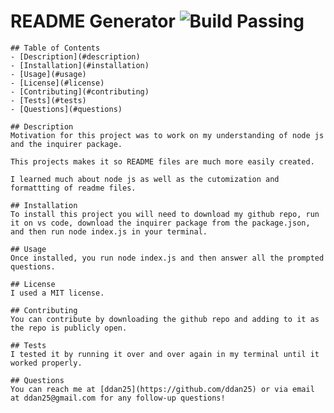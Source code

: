 # README Generator ![Build Passing](https://img.shields.io/badge/Build_Passing-green)

    ## Table of Contents
    - [Description](#description)
    - [Installation](#installation)
    - [Usage](#usage)
    - [License](#license)
    - [Contributing](#contributing)
    - [Tests](#tests)
    - [Questions](#questions)
    
    ## Description
    Motivation for this project was to work on my understanding of node js and the inquirer package.

    This projects makes it so README files are much more easily created.

    I learned much about node js as well as the cutomization and formattting of readme files.

    ## Installation
    To install this project you will need to download my github repo, run it on vs code, download the inquirer package from the package.json, and then run node index.js in your terminal.

    ## Usage
    Once installed, you run node index.js and then answer all the prompted questions.

    ## License
    I used a MIT license.

    ## Contributing
    You can contribute by downloading the github repo and adding to it as the repo is publicly open.
    
    ## Tests
    I tested it by running it over and over again in my terminal until it worked properly.
    
    ## Questions
    You can reach me at [ddan25](https://github.com/ddan25) or via email at ddan25@gmail.com for any follow-up questions!